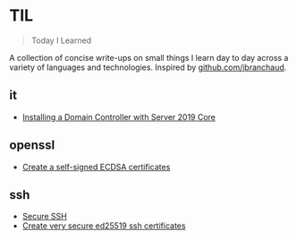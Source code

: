 # TIL

> Today I Learned

A collection of concise write-ups on small things I learn day to day across a
variety of languages and technologies. Inspired by [github.com/jbranchaud](https://github.com/jbranchaud/til).

## it

* [Installing a Domain Controller with Server 2019 Core](it/installing-a-domain-controller-with-server-2019-core.md)

## openssl

* [Create a self-signed ECDSA certificates](openssl/create-self-signed-ecdsa-certificates.md)

## ssh

* [Secure SSH](ssh/secure-ssh.md)
* [Create very secure ed25519 ssh certificates](ssh/create-very-secure-ssh-certificate.md)
